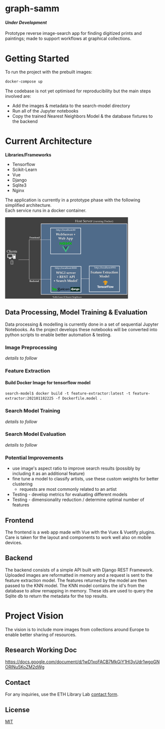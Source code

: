 # graph-samm
#### _Under Development_

Prototype reverse image-search app for finding digitized prints and paintings; made to support workflows at graphical collections.

# Getting Started

To run the project with the prebuilt images:

```bash
docker-compose up
```

The codebase is not yet optimised for reproducibility but the main steps involved are: 
* Add the images & metadata to the search-model directory
* Run all of the Jupyter notebooks
* Copy the trained Nearest Neighbors Model & the database fixtures to the backend


# Current Architecture

**Libraries/Frameworks** 

* Tensorflow
* Scikit-Learn
* Vue
* Django
* Sqlite3
* Nginx

The application is currently in a prototype phase with the following simplified architecture.  
Each service runs in a docker container.

<img src="./assets/Prototype-Architecture.png" width="400"/>


## Data Processing, Model Training & Evaluation

Data processing & modelling is currently done in a set of sequential Jupyter Notebooks.
As the project develops these notebooks will be converted into python scripts to enable better automation & testing.

### Image Preprocessing
_details to follow_

### Feature Extraction

#### Build Docker Image for tensorflow model

    search-model$ docker build -t feature-extractor:latest -t feature-extractor:202101182225 -f Dockerfile.model .

### Search Model Training
_details to follow_

### Search Model Evaluation
_details to follow_


### Potential Improvements ###

* use image's aspect ratio to improve search results (possibly by including it as an additional feature)
* fine tune a model to classify artists, use these custom weights for better clustering  
    * requests are most commonly related to an artist
* Testing - develop metrics for evaluating different models
* Testing - dimensionality reduction / determine optimal number of features


## Frontend 
The frontend is a web app made with Vue with the Vuex & Vuetify plugins.
Care is taken for the layout and components to work well also on mobile devices. 

## Backend

The backend consists of a simple API built with Django REST Framework. 
Uploaded images are reformatted in memory and a request is sent to the feature extraction model.
The features returned by the model are then passed to the KNN model.
The KNN model contains the id's from the database to allow remapping in memory.
These ids are used to query the Sqlite db to return the metadata for the top results.

# Project Vision
The vision is to include more images from collections around Europe to enable better sharing of resources.


## Research Working Doc

https://docs.google.com/document/d/1wD1xoFACB7MkGiY1Hl3yUdr1wgoGNORlNu5KoZM2dWg


## Contact

For any inquiries, use the ETH Library Lab [contact form](https://www.librarylab.ethz.ch/contact/).

## License

[MIT](LICENSE)

